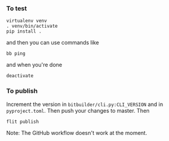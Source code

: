 ### To test
```
virtualenv venv
. venv/bin/activate
pip install .
```
and then you can use commands like
```
bb ping
```
and when you're done
```
deactivate
```


### To publish
Increment the version in `bitbuilder/cli.py:CLI_VERSION` and in `pyproject.toml`.  Then push your changes to master. Then
```
flit publish
```
Note: The GitHub workflow doesn't work at the moment.